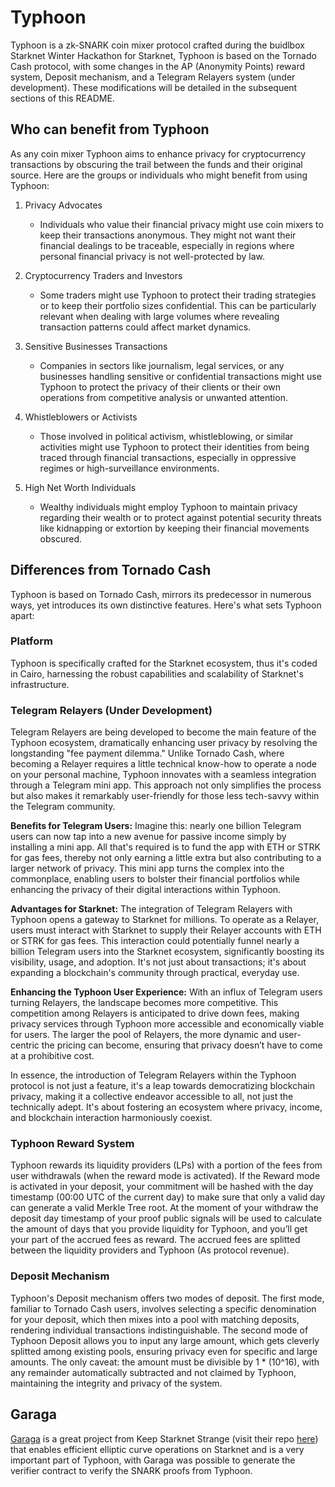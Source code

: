 # Typhoon

Typhoon is a zk-SNARK coin mixer protocol crafted during the buidlbox Starknet Winter Hackathon for Starknet, Typhoon is based on the Tornado Cash protocol, with some changes in the AP (Anonymity Points) reward system, Deposit mechanism, and a Telegram Relayers system (under development). These modifications will be detailed in the subsequent sections of this README.

## Who can benefit from Typhoon

As any coin mixer Typhoon aims to enhance privacy for cryptocurrency transactions by obscuring the trail between the funds and their original source. Here are the groups or individuals who might benefit from using Typhoon:

1. Privacy Advocates
    * Individuals who value their financial privacy might use coin mixers to keep their transactions anonymous. They might not want their financial dealings to be traceable, especially in regions where personal financial privacy is not well-protected by law.


2. Cryptocurrency Traders and Investors
    * Some traders might use Typhoon to protect their trading strategies or to keep their portfolio sizes confidential. This can be particularly relevant when dealing with large volumes where revealing transaction patterns could affect market dynamics.


3. Sensitive Businesses Transactions
    * Companies in sectors like journalism, legal services, or any businesses handling sensitive or confidential transactions might use Typhoon to protect the privacy of their clients or their own operations from competitive analysis or unwanted attention.


4. Whistleblowers or Activists
    * Those involved in political activism, whistleblowing, or similar activities might use Typhoon to protect their identities from being traced through financial transactions, especially in oppressive regimes or high-surveillance environments.


5. High Net Worth Individuals
    * Wealthy individuals might employ Typhoon to maintain privacy regarding their wealth or to protect against potential security threats like kidnapping or extortion by keeping their financial movements obscured.

## Differences from Tornado Cash

Typhoon is based on Tornado Cash, mirrors its predecessor in numerous ways, yet introduces its own distinctive features. Here's what sets Typhoon apart:

### Platform
Typhoon is specifically crafted for the Starknet ecosystem, thus it's coded in Cairo, harnessing the robust capabilities and scalability of Starknet's infrastructure.

### Telegram Relayers (Under Development)
Telegram Relayers are being developed to become the main feature of the Typhoon ecosystem, dramatically enhancing user privacy by resolving the longstanding "fee payment dilemma." Unlike Tornado Cash, where becoming a Relayer requires a little technical know-how to operate a node on your personal machine, Typhoon innovates with a seamless integration through a Telegram mini app. This approach not only simplifies the process but also makes it remarkably user-friendly for those less tech-savvy within the Telegram community.

**Benefits for Telegram Users:** Imagine this: nearly one billion Telegram users can now tap into a new avenue for passive income simply by installing a mini app. All that's required is to fund the app with ETH or STRK for gas fees, thereby not only earning a little extra but also contributing to a larger network of privacy. This mini app turns the complex into the commonplace, enabling users to bolster their financial portfolios while enhancing the privacy of their digital interactions within Typhoon.

**Advantages for Starknet:** The integration of Telegram Relayers with Typhoon opens a gateway to Starknet for millions. To operate as a Relayer, users must interact with Starknet to supply their Relayer accounts with ETH or STRK for gas fees. This interaction could potentially funnel nearly a billion Telegram users into the Starknet ecosystem, significantly boosting its visibility, usage, and adoption. It's not just about transactions; it's about expanding a blockchain's community through practical, everyday use.

**Enhancing the Typhoon User Experience:** With an influx of Telegram users turning Relayers, the landscape becomes more competitive. This competition among Relayers is anticipated to drive down fees, making privacy services through Typhoon more accessible and economically viable for users. The larger the pool of Relayers, the more dynamic and user-centric the pricing can become, ensuring that privacy doesn’t have to come at a prohibitive cost.

In essence, the introduction of Telegram Relayers within the Typhoon protocol is not just a feature, it's a leap towards democratizing blockchain privacy, making it a collective endeavor accessible to all, not just the technically adept. It's about fostering an ecosystem where privacy, income, and blockchain interaction harmoniously coexist.

### Typhoon Reward System

Typhoon rewards its liquidity providers (LPs) with a portion of the fees from user withdrawals (when the reward mode is activated). If the Reward mode is activated in your deposit, your commitment will be hashed with the day timestamp (00:00 UTC of the  current day) to make sure that only a valid day can generate a valid Merkle Tree root. At the moment of your withdraw the deposit day timestamp of your proof public signals will be used to calculate the amount of days that you provide liquidity for Typhoon, and you’ll get your part of the accrued fees as reward. The accrued fees are splitted between the liquidity providers and Typhoon (As protocol revenue).

### Deposit Mechanism

Typhoon's Deposit mechanism offers two modes of deposit. The first mode, familiar to Tornado Cash users, involves selecting a specific denomination for your deposit, which then mixes into a pool with matching deposits, rendering individual transactions indistinguishable. The second mode of Typhoon Deposit allows you to input any large amount, which gets cleverly splitted among existing pools, ensuring privacy even for specific and large amounts. The only caveat: the amount must be divisible by 1 * (10^16), with any remainder automatically subtracted and not claimed by Typhoon, maintaining the integrity and privacy of the system.

## Garaga

[Garaga](https://github.com/keep-starknet-strange/garaga) is a great project from     Keep Starknet Strange (visit their repo [here](https://github.com/keep-starknet-strange)) that enables efficient elliptic curve operations on Starknet and is a very important part of Typhoon, with Garaga was possible to generate the verifier contract to verify the SNARK proofs from Typhoon.



